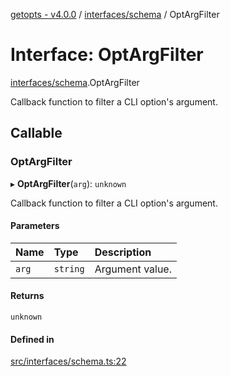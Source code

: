 [getopts - v4.0.0](../README.md) / [interfaces/schema](../modules/interfaces_schema.md) / OptArgFilter

# Interface: OptArgFilter

[interfaces/schema](../modules/interfaces_schema.md).OptArgFilter

Callback function to filter a CLI option's argument.

## Callable

### OptArgFilter

▸ **OptArgFilter**(`arg`): `unknown`

Callback function to filter a CLI option's argument.

#### Parameters

| Name  | Type     | Description     |
| :---- | :------- | :-------------- |
| `arg` | `string` | Argument value. |

#### Returns

`unknown`

#### Defined in

[src/interfaces/schema.ts:22](https://github.com/prasadrajandran/node-getopts/blob/09d8331/src/interfaces/schema.ts#L22)
